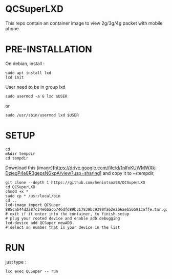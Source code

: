 # QCSuperLXD
This repo contain an container image to view 2g/3g/4g packet with mobile phone

# PRE-INSTALLATION
On debian, install :
```
sudo apt install lxd
lxd init
```
User need to be in group lxd
```
sudo usermod -a G lxd $USER
```
or
```
sudo /usr/sbin/usermod lxd $USER
```

# SETUP
```
cd
mkdir tempdir
cd tempdir
```
Download this (image)[https://drive.google.com/file/d/1nlfxKUWMWXk-DziegP4e8R3gepsNGxpA/view?usp=sharing] and copy it to ~/tempdir,
```
git clone --depth 1 https://github.com/henintsoa98/QCSuperLXD
cd QCSuperLXD
chmod +x *
sudo cp * /usr/local/bin
cd ..
lxd-image import QCSuper 885cab44d2a87c24e6bacb746dfd89b317839bc9398fa62e266aeb565913affe.tar.gz
# exit if it enter into the container, to finish setup
# plug your rooted device and enable adb debugging
lxd-device add QCSuper newADB
# select an number that is your device in the list
```
# RUN
just type :
```
lxc exec QCSuper -- run
```

